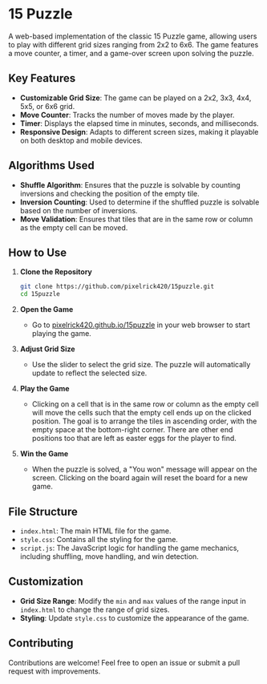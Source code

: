 # 15 Puzzle

A web-based implementation of the classic 15 Puzzle game, allowing users to play with different grid sizes ranging from 2x2 to 6x6. The game features a move counter, a timer, and a game-over screen upon solving the puzzle.

## Key Features

- **Customizable Grid Size**: The game can be played on a 2x2, 3x3, 4x4, 5x5, or 6x6 grid.
- **Move Counter**: Tracks the number of moves made by the player.
- **Timer**: Displays the elapsed time in minutes, seconds, and milliseconds.
- **Responsive Design**: Adapts to different screen sizes, making it playable on both desktop and mobile devices.

## Algorithms Used

- **Shuffle Algorithm**: Ensures that the puzzle is solvable by counting inversions and checking the position of the empty tile.
- **Inversion Counting**: Used to determine if the shuffled puzzle is solvable based on the number of inversions.
- **Move Validation**: Ensures that tiles that are in the same row or column as the empty cell can be moved.

## How to Use

1. **Clone the Repository**
   ```bash
   git clone https://github.com/pixelrick420/15puzzle.git
   cd 15puzzle
   
2. **Open the Game**
   - Go to [pixelrick420.github.io/15puzzle](https://pixelrick420.github.io/15puzzle/) in your web browser to start playing the game.

3. **Adjust Grid Size**
   - Use the slider to select the grid size. The puzzle will automatically update to reflect the selected size.

4. **Play the Game**
   - Clicking on a cell that is in the same row or column as the empty cell will move the cells such that the empty cell ends up on the clicked position. The goal is to arrange the tiles in ascending order, with the empty space at the bottom-right corner. There are other end positions too that are left as easter eggs for the player to find.

5. **Win the Game**
   - When the puzzle is solved, a "You won" message will appear on the screen. Clicking on the board again will reset the board for a new game.

## File Structure

- `index.html`: The main HTML file for the game.
- `style.css`: Contains all the styling for the game.
- `script.js`: The JavaScript logic for handling the game mechanics, including shuffling, move handling, and win detection.

## Customization

- **Grid Size Range**: Modify the `min` and `max` values of the range input in `index.html` to change the range of grid sizes.
- **Styling**: Update `style.css` to customize the appearance of the game.

## Contributing

Contributions are welcome! Feel free to open an issue or submit a pull request with improvements.
